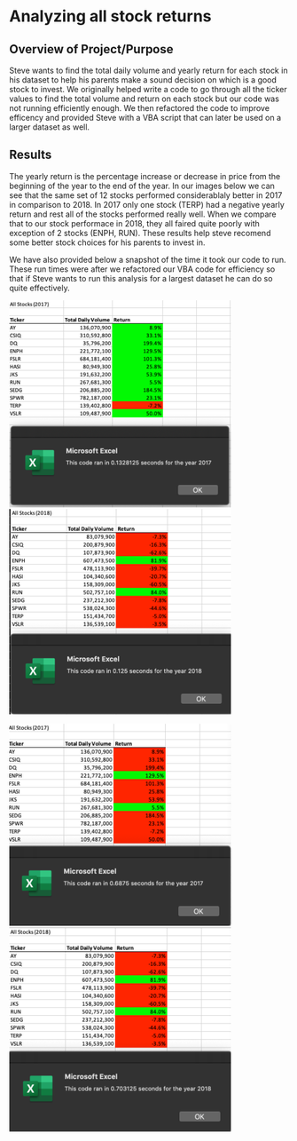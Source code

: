 # Analyzing all stock returns

## Overview of Project/Purpose
Steve wants to find the total daily volume and yearly return for each stock in his dataset to help his parents make a sound decision on which is a good stock to invest. We originally helped write a code to go through all the ticker values to find the total volume and return on each stock but our code was not running efficiently enough. We then refactored the code to improve efficency and provided Steve with a VBA script that can later be used on a larger dataset as well.


## Results
The yearly return is the percentage increase or decrease in price from the beginning of the year to the end of the year. In our images below we can see that the same set of 12 stocks performed considerablaly better in 2017 in comparison to 2018. In 2017 only one stock (TERP) had a negative yearly return and rest all of the stocks performed really well. When we compare that to our stock performace in 2018, they all faired quite poorly with exception of 2 stocks (ENPH, RUN). These results help steve recomend some better stock choices for his parents to invest in. 

We have also provided below a snapshot of the time it took our code to run. These run times were after we refactored our VBA code for efficiency so that if Steve wants to run this analysis for a largest dataset he can do so quite effectively. 


<img src="/Resources/VBA_Challenge_2017.png" width="400"/> <img src="/Resources/VBA_Challenge_2018.png" width="400"/>


<img src="/Resources/VBA_Challenge_2017(old code).png" width="400"/> <img src="/Resources/VBA_Challenge_2018(old code).png" width="400"/>
